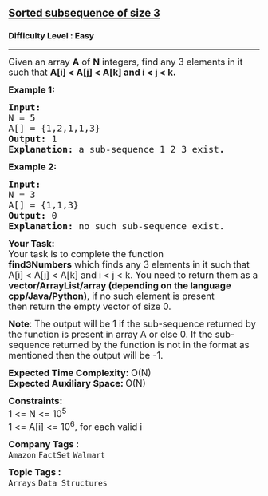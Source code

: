 <h2><a href="https://practice.geeksforgeeks.org/problems/sorted-subsequence-of-size-3/1">Sorted subsequence of size 3</a></h2><h3>Difficulty Level : Easy</h3><hr><div class="problems_problem_content__Xm_eO"><p><span style="font-size: 18px;">Given an array <strong>A</strong> of <strong>N</strong> integers, find any 3 elements in it such that <strong>A[i] &lt; A[j] &lt; A[k] and i &lt; j &lt; k. </strong></span></p>
<p><strong><span style="font-size: 18px;">Example 1:</span></strong></p>
<pre><strong><span style="font-size: 18px;">Input:
</span></strong><span style="font-size: 18px;">N = 5
A[] = {1,2,1,1,3}
<strong>Output: </strong>1<strong>
Explanation: </strong>a sub-sequence 1 2 3 exist<strong>.</strong></span>
</pre>
<p><strong><span style="font-size: 18px;">Example 2:</span></strong></p>
<pre><strong><span style="font-size: 18px;">Input:
</span></strong><span style="font-size: 18px;">N = 3
A[] = {1,1,3}
<strong>Output: </strong>0<strong>
Explanation: </strong>no such sub-sequence exist.</span></pre>
<p><span style="font-size: 18px;"><strong>Your Task:</strong><br>Your task is to complete the function <strong>find3Numbers</strong>&nbsp;which&nbsp;finds any 3 elements in it such that A[i] &lt; A[j] &lt; A[k] and i &lt; j &lt; k. You need to return them as a<strong> vector/ArrayList/array (depending on the language cpp/Java/Python)</strong>, if no such element is present then&nbsp;return the empty vector of size 0.</span></p>
<p><span style="font-size: 18px;"><strong>Note</strong>: The output will be 1 if the sub-sequence returned by the function is&nbsp;present in array A or else 0. If the sub-sequence returned by the function is not in the format as mentioned then the output will be -1.</span></p>
<p><span style="font-size: 18px;"><strong>Expected Time Complexity:&nbsp;</strong>O(N)<br><strong>Expected Auxiliary Space:&nbsp;</strong>O(N)</span></p>
<p><span style="font-size: 18px;"><strong>Constraints:</strong><br>1 &lt;= N &lt;= 10<sup>5</sup><br>1 &lt;= A[i] &lt;= 10<sup>6</sup>, for each valid i</span></p></div><p><span style=font-size:18px><strong>Company Tags : </strong><br><code>Amazon</code>&nbsp;<code>FactSet</code>&nbsp;<code>Walmart</code>&nbsp;<br><p><span style=font-size:18px><strong>Topic Tags : </strong><br><code>Arrays</code>&nbsp;<code>Data Structures</code>&nbsp;